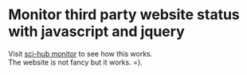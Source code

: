 # Monitor third party website status with javascript and jquery

Visit [sci-hub monitor](https://bsaldivaremc2.github.io/url_monitor/)  to see how this works.  
The website is not fancy but it works. =).


